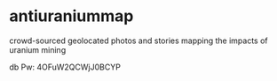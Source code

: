 # antiuraniummap
crowd-sourced geolocated photos and stories mapping the impacts of uranium mining


db Pw: 4OFuW2QCWjJ0BCYP